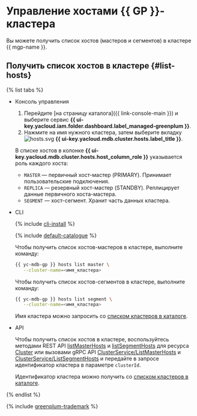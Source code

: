 # Управление хостами {{ GP }}-кластера

Вы можете получить список хостов (мастеров и сегментов) в кластере {{ mgp-name }}.


## Получить список хостов в кластере {#list-hosts}

{% list tabs %}

- Консоль управления

    1. Перейдите [на страницу каталога]({{ link-console-main }}) и выберите сервис **{{ ui-key.yacloud.iam.folder.dashboard.label_managed-greenplum }}**.
    1. Нажмите на имя нужного кластера, затем выберите вкладку ![hosts.svg](../../../_assets/mdb/hosts.svg) **{{ ui-key.yacloud.mdb.cluster.hosts.label_title }}**.

    В списке хостов в колонке **{{ ui-key.yacloud.mdb.cluster.hosts.host_column_role }}** указывается роль каждого хоста:

    * `MASTER` — первичный хост-мастер (PRIMARY). Принимает пользовательские подключения.
    * `REPLICA` — резервный хост-мастер (STANDBY). Реплицирует данные первичного хоста-мастера.
    * `SEGMENT` — хост-сегмент. Хранит часть данных кластера.

- CLI

    {% include [cli-install](../../../_includes/cli-install.md) %}

    {% include [default-catalogue](../../../_includes/default-catalogue.md) %}

    Чтобы получить список хостов-мастеров в кластере, выполните команду:

    ```bash
    {{ yc-mdb-gp }} hosts list master \
       --cluster-name=<имя_кластера>
    ```

    Чтобы получить список хостов-сегментов в кластере, выполните команду:

    ```bash
    {{ yc-mdb-gp }} hosts list segment \
       --cluster-name=<имя_кластера>
    ```

    Имя кластера можно запросить со [списком кластеров в каталоге](../cluster-list.md#list-clusters).

- API

    Чтобы получить список хостов в кластере, воспользуйтесь методами REST API [listMasterHosts](../../api-ref/Cluster/listMasterHosts.md) и [listSegmentHosts](../../api-ref/Cluster/listSegmentHosts.md) для ресурса [Cluster](../../api-ref/Cluster/index.md) или вызовами gRPC API [ClusterService/ListMasterHosts](../../api-ref/grpc/cluster_service.md#ListMasterHosts) и [ClusterService/ListSegmentHosts](../../api-ref/grpc/cluster_service.md#ListSegmentHosts) и передайте в запросе идентификатор кластера в параметре `clusterId`.

    Идентификатор кластера можно получить со [списком кластеров в каталоге](../cluster-list.md#list-clusters).

{% endlist %}


{% include [greenplum-trademark](../../../_includes/mdb/mgp/trademark.md) %}
